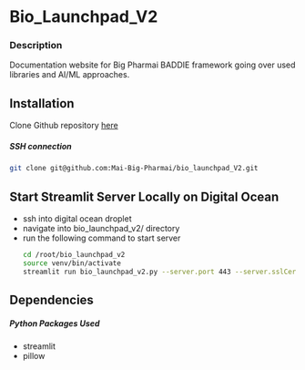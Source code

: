 # Bio_Launchpad_V2

### Description
Documentation website for Big Pharmai BADDIE framework going over used libraries and AI/ML approaches.

## Installation
Clone Github repository [here](https://github.com/Mai-Big-Pharmai/bio_launchpad_V2)

##### SSH connection
```bash
git clone git@github.com:Mai-Big-Pharmai/bio_launchpad_V2.git
```

## Start Streamlit Server Locally on Digital Ocean
 - ssh into digital ocean droplet
 - navigate into bio_launchpad_v2/ directory
 - run the following command to start server
    ```bash
    cd /root/bio_launchpad_v2
    source venv/bin/activate
    streamlit run bio_launchpad_v2.py --server.port 443 --server.sslCert /root/ssl-cert/ssl/cert.pem --server.sslKeyfile /root/ssl-cert/ssl/privatekey.pem --server.headless true
    ```

## Dependencies
##### Python Packages Used
 - streamlit
 - pillow